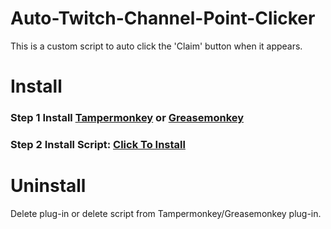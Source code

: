 # Auto-Twitch-Channel-Point-Clicker
This is a custom script to auto click the 'Claim' button when it appears.

# Install
### Step 1 Install [Tampermonkey](http://tampermonkey.net/) or [Greasemonkey](https://www.greasespot.net/)
### Step 2 Install Script: [Click To Install](https://pjortiz.github.io/Auto-Twitch-Channel-Point-Clicker/script.user.js)

# Uninstall
Delete plug-in or delete script from Tampermonkey/Greasemonkey plug-in.
